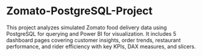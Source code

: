 # Zomato-PostgreSQL-Project
This project analyzes simulated Zomato food delivery data using PostgreSQL for querying and Power BI for visualization. It includes 5 dashboard pages covering customer insights, order trends, restaurant performance, and rider efficiency with key KPIs, DAX measures, and slicers. 
